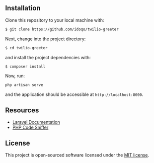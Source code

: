 ## Installation

Clone this repository to your local machine with:
```bash
$ git clone https://github.com/idoqo/twilio-greeter
```
Next, change into the project directory:
```bash
$ cd twilio-greeter
```
and install the project dependencies with:
```bash
$ composer install
```
Now, run:
```bash
php artisan serve
```
and the application should be accessible at `http://localhost:8000`.

## Resources
- [Laravel Documentation](https://laravel.com/docs)
- [PHP Code Sniffer](https://github.com/squizlabs/PHP_CodeSniffer/)

## License

This project is open-sourced software licensed under the [MIT license](https://opensource.org/licenses/MIT).
